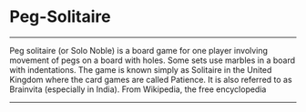 # Peg-Solitaire
***
Peg solitaire (or Solo Noble) is a board game for one player involving movement of pegs on a board with holes. Some sets use marbles in a board with indentations. The game is known simply as Solitaire in the United Kingdom where the card games are called Patience. It is also referred to as Brainvita (especially in India). 
From Wikipedia, the free encyclopedia
***
